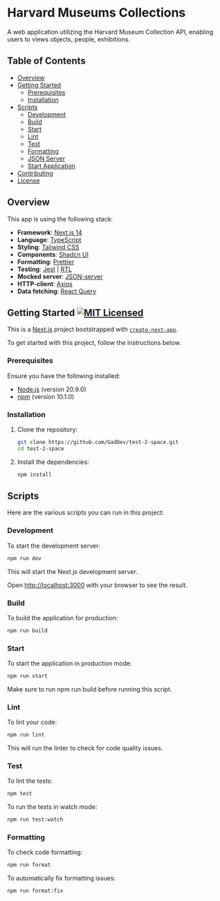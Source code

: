 # Harvard Museums Collections

A web application utilizing the Harvard Museum Collection API, enabling users to views objects, people, exhibitions.

## Table of Contents

- [Overview](#overview)
- [Getting Started](#getting-started)
  - [Prerequisites](#prerequisites)
  - [Installation](#installation)
- [Scripts](#scripts)
  - [Development](#development)
  - [Build](#build)
  - [Start](#start)
  - [Lint](#lint)
  - [Test](#test)
  - [Formatting](#formatting)
  - [JSON Server](#json-server)
  - [Start Application](#start-application)
- [Contributing](#contributing)
- [License](#license)

## Overview

This app is using the following stack:

- **Framework**: [Next.js 14](https://nextjs.org/)
- **Language**: [TypeScript](https://www.typescriptlang.org/)
- **Styling**: [Tailwind CSS](https://tailwindcss.com/)
- **Components**: [Shadcn UI](https://ui.shadcn.com/)
- **Formatting**: [Prettier](https://prettier.io/)
- **Testing**: [Jest](https://jestjs.io/) | [RTL](https://testing-library.com/docs/react-testing-library/intro/)
- **Mocked server**: [JSON-server](https://github.com/typicode/json-server)
- **HTTP-client**: [Axios](https://axios-http.com/)
- **Data fetching**: [React Query](https://tanstack.com/query/latest)

## Getting Started [![MIT Licensed](https://img.shields.io/badge/license-MIT-blue.svg)](LICENSE)

This is a [Next.js](https://nextjs.org/) project bootstrapped with [`create-next-app`](https://github.com/vercel/next.js/tree/canary/packages/create-next-app).

To get started with this project, follow the instructions below.

### Prerequisites

Ensure you have the following installed:

- [Node.js](https://nodejs.org/) (version 20.9.0)
- [npm](https://www.npmjs.com/) (version 10.1.0)

### Installation

1. Clone the repository:
   ```bash
   git clone https://github.com/GadDev/test-2-space.git
   cd test-2-space
   ```
2. Install the dependencies:
   ```bash
   npm install
   ```

## Scripts

Here are the various scripts you can run in this project:

### Development

To start the development server:

```bash
npm run dev
```

This will start the Next.js development server.

Open [http://localhost:3000](http://localhost:3000) with your browser to see the result.

### Build

To build the application for production:

```bash
npm run build
```

### Start

To start the application in production mode:

```bash
npm run start
```

Make sure to run npm run build before running this script.

### Lint

To lint your code:

```bash
npm run lint
```

This will run the linter to check for code quality issues.

### Test

To lint the tests:

```bash
npm test
```

To run the tests in watch mode:

```bash
npm run test:watch
```

### Formatting

To check code formatting:

```bash
npm run format
```

To automatically fix formatting issues:

```bash
npm run format:fix
```

